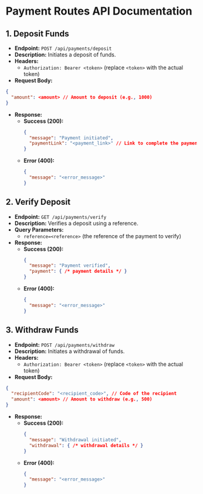# Payment Routes API Documentation

## 1. Deposit Funds
- **Endpoint:** `POST /api/payments/deposit`
- **Description:** Initiates a deposit of funds.
- **Headers:**
  - `Authorization: Bearer <token>` (replace `<token>` with the actual token)
- **Request Body:**
```json
{
  "amount": <amount> // Amount to deposit (e.g., 1000)
}
```
- **Response:**
  - **Success (200):**
    ```json
    {
      "message": "Payment initiated",
      "paymentLink": "<payment_link>" // Link to complete the payment
    }
    ```
  - **Error (400):**
    ```json
    {
      "message": "<error_message>"
    }
    ```

## 2. Verify Deposit
- **Endpoint:** `GET /api/payments/verify`
- **Description:** Verifies a deposit using a reference.
- **Query Parameters:**
  - `reference=<reference>` (the reference of the payment to verify)
- **Response:**
  - **Success (200):**
    ```json
    {
      "message": "Payment verified",
      "payment": { /* payment details */ }
    }
    ```
  - **Error (400):**
    ```json
    {
      "message": "<error_message>"
    }
    ```

## 3. Withdraw Funds
- **Endpoint:** `POST /api/payments/withdraw`
- **Description:** Initiates a withdrawal of funds.
- **Headers:**
  - `Authorization: Bearer <token>` (replace `<token>` with the actual token)
- **Request Body:**
```json
{
  "recipientCode": "<recipient_code>", // Code of the recipient
  "amount": <amount> // Amount to withdraw (e.g., 500)
}
```
- **Response:**
  - **Success (200):**
    ```json
    {
      "message": "Withdrawal initiated",
      "withdrawal": { /* withdrawal details */ }
    }
    ```
  - **Error (400):**
    ```json
    {
      "message": "<error_message>"
    }
